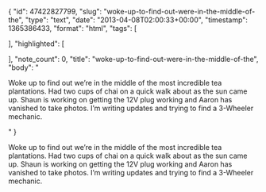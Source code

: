 {
  "id": 47422827799,
  "slug": "woke-up-to-find-out-were-in-the-middle-of-the",
  "type": "text",
  "date": "2013-04-08T02:00:33+00:00",
  "timestamp": 1365386433,
  "format": "html",
  "tags": [

  ],
  "highlighted": [

  ],
  "note_count": 0,
  "title": "woke-up-to-find-out-were-in-the-middle-of-the",
  "body": "<p>Woke up to find out we&rsquo;re in the middle of the most incredible tea plantations. Had two cups of chai on a quick walk about as the sun came up. Shaun is working on getting the 12V plug working and Aaron has vanished to take photos. I&rsquo;m writing updates and trying to find a 3-Wheeler mechanic.</p>"
}

<p>Woke up to find out we&rsquo;re in the middle of the most incredible tea plantations. Had two cups of chai on a quick walk about as the sun came up. Shaun is working on getting the 12V plug working and Aaron has vanished to take photos. I&rsquo;m writing updates and trying to find a 3-Wheeler mechanic.</p>